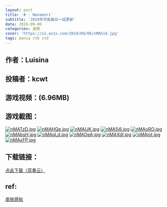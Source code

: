 ```yaml
---
layout: post
title: '# - Nanamori'
subtitle: '2019年可能最后一组更新'
date: 2019-09-06
categories: 皮肤
cover: 'https://s2.ax1x.com/2019/09/06/nMA5i6.jpg'
tags: mania ctb std
---
```


## 作者：Luisina

## 投稿者：kcwt

## 游戏视频：(6.96MB)

<div id="dplayer" width="100%" height="100%"></div>
<script src="../../../assets/js/DPlayer.min.js"></script>
<script>
const dp = new DPlayer({
    container: document.getElementById('dplayer'),
    screenshot: false,
    video: {
        url: 'https://soloopooo.gitee.io/video/Nanamori.mp4',
        pic: '',
        thumbnails: '../../../thumb/Nanamori.mp4.jpg',
    }
    // subtitle: {
    //     url: 'webvtt.vtt'
    // },
    // danmaku: {
    //     id: 'demo',
    //     api: 'https://api.prprpr.me/dplayer/'
    // }
});
</script>


## 游戏截图：

[![nMATzD.jpg](https://s2.ax1x.com/2019/09/06/nMATzD.jpg)](https://imgchr.com/i/nMATzD)
[![nMAHQe.jpg](https://s2.ax1x.com/2019/09/06/nMAHQe.jpg)](https://imgchr.com/i/nMAHQe)
[![nMAIJK.jpg](https://s2.ax1x.com/2019/09/06/nMAIJK.jpg)](https://imgchr.com/i/nMAIJK)
[![nMA5i6.jpg](https://s2.ax1x.com/2019/09/06/nMA5i6.jpg)](https://imgchr.com/i/nMA5i6)
[![nMAoRO.jpg](https://s2.ax1x.com/2019/09/06/nMAoRO.jpg)](https://imgchr.com/i/nMAoRO)
[![nMAbsH.jpg](https://s2.ax1x.com/2019/09/06/nMAbsH.jpg)](https://imgchr.com/i/nMAbsH)
[![nMAqLd.jpg](https://s2.ax1x.com/2019/09/06/nMAqLd.jpg)](https://imgchr.com/i/nMAqLd)
[![nMAOeA.jpg](https://s2.ax1x.com/2019/09/06/nMAOeA.jpg)](https://imgchr.com/i/nMAOeA)
[![nMAXdI.jpg](https://s2.ax1x.com/2019/09/06/nMAXdI.jpg)](https://imgchr.com/i/nMAXdI)
[![nMAjot.jpg](https://s2.ax1x.com/2019/09/06/nMAjot.jpg)](https://imgchr.com/i/nMAjot)
[![nMAxFP.jpg](https://s2.ax1x.com/2019/09/06/nMAxFP.jpg)](https://imgchr.com/i/nMAxFP)


## 下载链接：

[点此下载（蓝奏云）](https://www.lanzous.com/i61ve8f)

## ref:

[皮肤原帖](https://osu.ppy.sh/community/forums/topics/948438)

